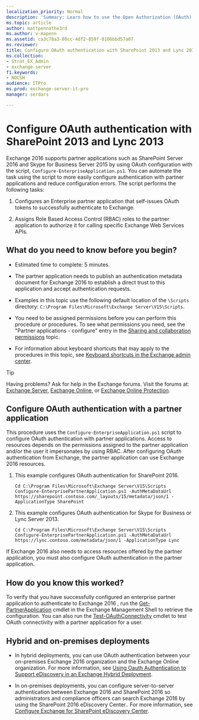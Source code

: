 ```yaml
---
localization_priority: Normal
description: 'Summary: Learn how to use the Open Authorization (OAuth) authentication protocol to authenticate applications to Exchange. The other applications need to be configured as partner applications in Exchange 2016.'
ms.topic: article
author: mattpennathe3rd
ms.author: v-mapenn
ms.assetid: ca3c78a3-80cc-4df2-859f-0106bbd57a07
ms.reviewer:
title: Configure OAuth authentication with SharePoint 2013 and Lync 2013
ms.collection:
- Strat_EX_Admin
- exchange-server
f1.keywords:
- NOCSH
audience: ITPro
ms.prod: exchange-server-it-pro
manager: serdars

---
```


# Configure OAuth authentication with SharePoint 2013 and Lync 2013

Exchange 2016 supports partner applications such as SharePoint Server 2016 and Skype for Business Server 2015 by using OAuth configuration with the script, `Configure-EnterpriseApplication.ps1`. You can automate the task using the script to more easily configure authentication with partner applications and reduce configuration errors. The script performs the following tasks:

1. Configures an Enterprise partner application that self-issues OAuth tokens to successfully authenticate to Exchange.

2. Assigns Role Based Access Control (RBAC) roles to the partner application to authorize it for calling specific Exchange Web Services APIs.

## What do you need to know before you begin?

- Estimated time to complete: 5 minutes.

- The partner application needs to publish an authentication metadata document for Exchange 2016 to establish a direct trust to this application and accept authentication requests.

- Examples in this topic use the following default location of the `\Scripts` directory: `C:\Program Files\Microsoft\Exchange Server\V15\Scripts`.

- You need to be assigned permissions before you can perform this procedure or procedures. To see what permissions you need, see the "Partner applications - configure" entry in the [Sharing and collaboration permissions](../../permissions/feature-permissions/sharing-and-collaboration-permissions.md) topic.

- For information about keyboard shortcuts that may apply to the procedures in this topic, see [Keyboard shortcuts in the Exchange admin center](../../about-documentation/exchange-admin-center-keyboard-shortcuts.md).

> [!TIP]
> Having problems? Ask for help in the Exchange forums. Visit the forums at: [Exchange Server](https://go.microsoft.com/fwlink/p/?linkId=60612), [Exchange Online](https://go.microsoft.com/fwlink/p/?linkId=267542), or [Exchange Online Protection](https://go.microsoft.com/fwlink/p/?linkId=285351).

## Configure OAuth authentication with a partner application

This procedure uses the `Configure-EnterpriseApplication.ps1` script to configure OAuth authentication with partner applications. Access to resources depends on the permissions assigned to the partner application and/or the user it impersonates by using RBAC. After configuring OAuth authentication from Exchange, the partner application can use Exchange 2016 resources.

1. This example configures OAuth authentication for SharePoint 2016.

   ```console
   Cd C:\Program Files\Microsoft\Exchange Server\V15\Scripts
   Configure-EnterprisePartnerApplication.ps1 -AuthMetaDataUrl https://sharepoint.contoso.com/_layouts/15/metadata/json/1 -ApplicationType SharePoint

   ```

2. This example configures OAuth authentication for Skype for Business or Lync Server 2013.

   ```console
   Cd C:\Program Files\Microsoft\Exchange Server\V15\Scripts
   Configure-EnterprisePartnerApplication.ps1 -AuthMetaDataUrl https://lync.contoso.com/metadata/json/1 -ApplicationType Lync

   ```

 If Exchange 2016 also needs to access resources offered by the partner application, you must also configure OAuth authentication in the partner application.

## How do you know this worked?

To verify that you have successfully configured an enterprise partner application to authenticate to Exchange 2016 , run the [Get-PartnerApplication](https://docs.microsoft.com/powershell/module/exchange/get-partnerapplication) cmdlet in the Exchange Management Shell to retrieve the configuration. You can also run the [Test-OAuthConnectivity](https://docs.microsoft.com/powershell/module/exchange/test-oauthconnectivity) cmdlet to test OAuth connectivity with a partner application for a user.

## Hybrid and on-premises deployments

- In hybrid deployments, you can use OAuth authentication between your on-premises Exchange 2016 organization and the Exchange Online organization. For more information, see [Using Oauth Authentication to Support eDiscovery in an Exchange Hybrid Deployment](https://technet.microsoft.com/library/b069f8db-fbe1-4047-ad97-d00172ee6a12.aspx).

- In on-premises deployments, you can configure server-to-server authentication between Exchange 2016 and SharePoint 2016 so administrators and compliance officers can search Exchange 2016 by using the SharePoint 2016 eDiscovery Center.. For more information, see [Configure Exchange for SharePoint eDiscovery Center](https://docs.microsoft.com/exchange/configure-exchange-for-sharepoint-ediscovery-center-exchange-2013-help).
